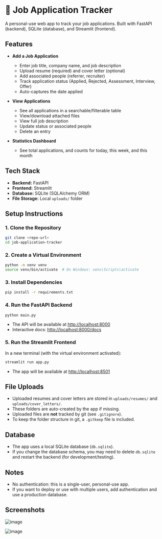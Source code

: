 # 📝 Job Application Tracker

A personal-use web app to track your job applications. Built with FastAPI (backend), SQLite (database), and Streamlit (frontend).

## Features

- **Add a Job Application**
  - Enter job title, company name, and job description
  - Upload resume (required) and cover letter (optional)
  - Add associated people (referrer, recruiter)
  - Track application status (Applied, Rejected, Assessment, Interview, Offer)
  - Auto-captures the date applied

- **View Applications**
  - See all applications in a searchable/filterable table
  - View/download attached files
  - View full job description
  - Update status or associated people
  - Delete an entry

- **Statistics Dashboard**
  - See total applications, and counts for today, this week, and this month

## Tech Stack
- **Backend:** FastAPI
- **Frontend:** Streamlit
- **Database:** SQLite (SQLAlchemy ORM)
- **File Storage:** Local `uploads/` folder

## Setup Instructions

### 1. Clone the Repository
```bash
git clone <repo-url>
cd job-application-tracker
```

### 2. Create a Virtual Environment
```bash
python -m venv venv
source venv/bin/activate  # On Windows: venv\Scripts\activate
```

### 3. Install Dependencies
```bash
pip install -r requirements.txt
```

### 4. Run the FastAPI Backend
```bash
python main.py
```
- The API will be available at [http://localhost:8000](http://localhost:8000)
- Interactive docs: [http://localhost:8000/docs](http://localhost:8000/docs)

### 5. Run the Streamlit Frontend
In a new terminal (with the virtual environment activated):
```bash
streamlit run app.py
```
- The app will be available at [http://localhost:8501](http://localhost:8501)

## File Uploads
- Uploaded resumes and cover letters are stored in `uploads/resumes/` and `uploads/cover_letters/`.
- These folders are auto-created by the app if missing.
- Uploaded files are **not** tracked by git (see `.gitignore`).
- To keep the folder structure in git, a `.gitkeep` file is included.

## Database
- The app uses a local SQLite database (`db.sqlite`).
- If you change the database schema, you may need to delete `db.sqlite` and restart the backend (for development/testing).

## Notes
- No authentication: this is a single-user, personal-use app.
- If you want to deploy or use with multiple users, add authentication and use a production database.

## Screenshots
![image](https://github.com/user-attachments/assets/ebf21893-b865-47ec-8b58-843b3072b72f)


![image](https://github.com/user-attachments/assets/ff482f92-55a3-472d-861f-d3df2be07304)
